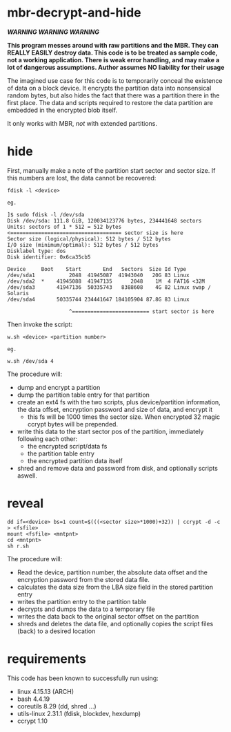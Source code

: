 # mbr-decrypt-and-hide

***WARNING WARNING WARNING***

**This program messes around with raw partitions and the MBR. They can REALLY EASILY destroy data. This code is to be treated as sample code, not a working application. There is weak error handling, and may make a lot of dangerous assumptions. Author assumes NO liability for their usage**

The imagined use case for this code is to temporarily conceal the existence of data on a block device. It encrypts the partition data into nonsensical random bytes, but also hides the fact that there was a partition there in the first place. The data and scripts required to restore the data partition are embedded in the encrypted blob itself.

It only works with MBR, _not_ with extended partitions.

# hide

First, manually make a note of the partition start sector and sector size. If this numbers are lost, the data cannot be recovered:

```
fdisk -l <device>

eg.

]$ sudo fdisk -l /dev/sda
Disk /dev/sda: 111.8 GiB, 120034123776 bytes, 234441648 sectors
Units: sectors of 1 * 512 = 512 bytes <==================================== sector size is here
Sector size (logical/physical): 512 bytes / 512 bytes
I/O size (minimum/optimal): 512 bytes / 512 bytes
Disklabel type: dos
Disk identifier: 0x6ca35cb5

Device     Boot    Start       End   Sectors  Size Id Type
/dev/sda1           2048  41945087  41943040   20G 83 Linux
/dev/sda2  *    41945088  41947135      2048    1M  4 FAT16 <32M
/dev/sda3       41947136  50335743   8388608    4G 82 Linux swap / Solaris
/dev/sda4       50335744 234441647 184105904 87.8G 83 Linux

                    ^========================= start sector is here
```

Then invoke the script:

 
```
w.sh <device> <partition number>

eg.

w.sh /dev/sda 4
```

The procedure will:

* dump and encrypt a partition
* dump the partition table entry for that partition
* create an ext4 fs with the two scripts, plus device/partition information, the data offset, encryption password and size of data, and encrypt it
    - this fs will be 1000 times the sector size. When encrypted 32 magic ccrypt bytes will be prepended.
* write this data to the start sector pos of the partition, immediately following each other:
    - the encrypted script/data fs
    - the partition table entry
    - the encrypted partition data itself
* shred and remove data and password from disk, and optionally scripts aswell.

# reveal

```
dd if=<device> bs=1 count=$(((<sector size>*1000)+32)) | ccrypt -d -c > <fsfile>
mount <fsfile> <mntpnt>
cd <mntpnt>
sh r.sh
```

The procedure will:

* Read the device, partition number, the absolute data offset and the encryption password from the stored data file.
* calculates the data size from the LBA size field in the stored partition entry
* writes the partition entry to the partition table
* decrypts and dumps the data to a temporary file
* writes the data back to the original sector offset on the partition
* shreds and deletes the data file, and optionally copies the script files (back) to a desired location 

# requirements

This code has been known to successfully run using:

- linux 4.15.13 (ARCH)
- bash 4.4.19
- coreutils 8.29 (dd, shred ...)
- utils-linux 2.31.1 (fdisk, blockdev, hexdump)
- ccrypt 1.10 
